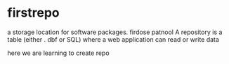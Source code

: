 # firstrepo
 a storage location for software packages. 
firdose patnool
A repository is a table (either . dbf or SQL) where a web application can read or write data

here we are learning to create repo